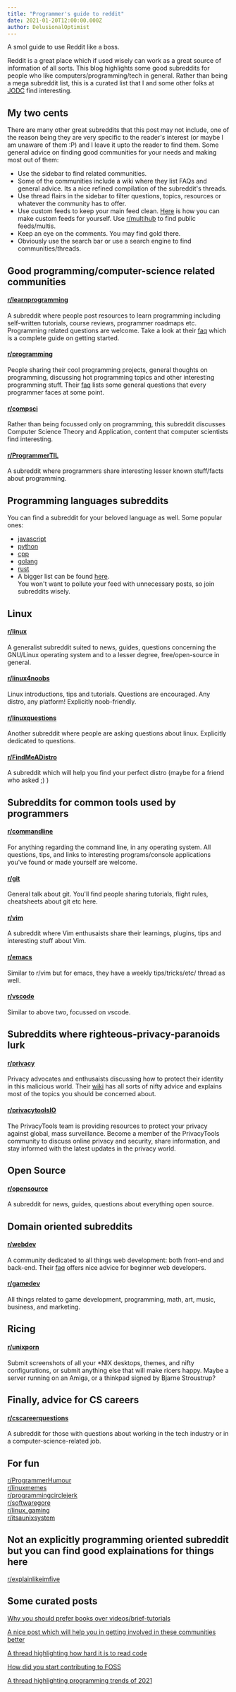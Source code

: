 ```yaml
---
title: "Programmer's guide to reddit"
date: 2021-01-20T12:00:00.000Z
author: DelusionalOptimist
---
```


A smol guide to use Reddit like a boss.

<!-- more -->

Reddit is a great place which if used wisely can work as a great source of
information of all sorts. This blog highlights some good subreddits for people
who like computers/programming/tech in general. Rather than being a mega
subreddit list, this is a curated list that I and some other folks at
[JODC](https://jiitodc.netlify.app/) find interesting.

## My two cents

There are many other great subreddits that this post may not include, one of the
reason being they are very specific to the reader's interest (or maybe I am
unaware of them :P) and I leave it upto the reader to find them. Some general
advice on finding good communities for your needs and making most out of them:

- Use the sidebar to find related communities.
- Some of the communities include a wiki where they list FAQs and general
  advice. Its a nice refined compilation of the subreddit's threads.
- Use thread flairs in the sidebar to filter questions, topics, resources or
  whatever the community has to offer.
- Use custom feeds to keep your main feed clean.
  [Here](https://thenextweb.com/basics/2019/07/19/reddit-custom-feeds-multis/)
  is how you can make custom feeds for yourself. Use
  [r/multihub](https://www.reddit.com/r/multihub/) to find public feeds/multis.
- Keep an eye on the comments. You may find gold there.
- Obviously use the search bar or use a search engine to find
  communities/threads.

## Good programming/computer-science related communities

#### [r/learnprogramming](https://www.reddit.com/r/learnprogramming/)

A subreddit where people post resources to learn programming including
self-written tutorials, course reviews, programmer roadmaps etc. Programming
related questions are welcome. Take a look at their
[faq](https://www.reddit.com/r/learnprogramming/wiki/faq) which is a complete
guide on getting started.

#### [r/programming](https://www.reddit.com/r/programming/)

People sharing their cool programming projects, general thoughts on programming,
discussing hot programming topics and other interesting programming stuff. Their
[faq](https://www.reddit.com/r/programming/wiki/faq) lists some general
questions that every programmer faces at some point.

#### [r/compsci](https://www.reddit.com/r/compsci)

Rather than being focussed only on programming, this subreddit discusses
Computer Science Theory and Application, content that computer scientists find
interesting.

#### [r/ProgrammerTIL](https://www.reddit.com/r/ProgrammerTIL/)

A subreddit where programmers share interesting lesser known stuff/facts about
programming.

## Programming languages subreddits

You can find a subreddit for your beloved language as well. Some popular ones:

- [javascript](https://www.reddit.com/r/javascript)
- [python](http://www.reddit.com/r/python)
- [cpp](http://www.reddit.com/r/cpp)
- [golang](http://www.reddit.com/r/golang)
- [rust](http://www.reddit.com/r/rust)
- A bigger list can be found
  [here](https://www.reddit.com/r/programming/wiki/faq#wiki_what_language_reddits_are_there.3F).
  <br/> You won't want to pollute your feed with unnecessary posts, so join
  subreddits wisely.
  <br/>

## Linux

#### [r/linux](https://www.reddit.com/r/linux/)

A generalist subreddit suited to news, guides, questions concerning the
GNU/Linux operating system and to a lesser degree, free/open-source in general.

#### [r/linux4noobs](https://www.reddit.com/r/linux4noobs/)

Linux introductions, tips and tutorials. Questions are encouraged. Any distro,
any platform! Explicitly noob-friendly.

#### [r/linuxquestions](https://www.reddit.com/r/linuxquestions/)

Another subreddit where people are asking questions about linux. Explicitly
dedicated to questions.

#### [r/FindMeADistro](https://www.reddit.com/r/FindMeADistro/)

A subreddit which will help you find your perfect distro (maybe for a friend who
asked ;) )

## Subreddits for common tools used by programmers

#### [r/commandline](https://www.reddit.com/r/commandline)

For anything regarding the command line, in any operating system. All questions,
tips, and links to interesting programs/console applications you've found or
made yourself are welcome.

#### [r/git](https://www.reddit.com/r/git)

General talk about git. You'll find people sharing tutorials, flight rules,
cheatsheets about git etc here.

#### [r/vim](https://www.reddit.com/r/vim)

A subreddit where Vim enthusaists share their learnings, plugins, tips and
interesting stuff about Vim.

#### [r/emacs](https://www.reddit.com/r/emacs)

Similar to r/vim but for emacs, they have a weekly tips/tricks/etc/ thread as
well.

#### [r/vscode](https://www.reddit.com/r/vscode)

Similar to above two, focussed on vscode.

## Subreddits where righteous-privacy-paranoids lurk

#### [r/privacy](https://www.reddit.com/r/privacy/)

Privacy advocates and enthusaists discussing how to protect their identity in
this malicious world. Their [wiki](https://www.reddit.com/r/privacy/wiki/index)
has all sorts of nifty advice and explains most of the topics you should be
concerned about.

#### [r/privacytoolsIO](https://www.reddit.com/r/privacytoolsIO/)

The PrivacyTools team is providing resources to protect your privacy against
global, mass surveillance. Become a member of the PrivacyTools community to
discuss online privacy and security, share information, and stay informed with
the latest updates in the privacy world.

## Open Source

#### [r/opensource](https://www.reddit.com/r/opensource/)

A subreddit for news, guides, questions about everything open source.

## Domain oriented subreddits

#### [r/webdev](https://www.reddit.com/r/webdev/)

A community dedicated to all things web development: both front-end and
back-end. Their [faq](https://www.reddit.com/r/webdev/wiki/faq) offers nice
advice for beginner web developers.

#### [r/gamedev](https://www.reddit.com/r/gamedev/)

All things related to game development, programming, math, art, music, business,
and marketing.

## Ricing

#### [r/unixporn](https://www.reddit.com/r/unixporn/)

Submit screenshots of all your \*NIX desktops, themes, and nifty configurations,
or submit anything else that will make ricers happy. Maybe a server running on
an Amiga, or a thinkpad signed by Bjarne Stroustrup?

## Finally, advice for CS careers

#### [r/cscareerquestions](https://www.reddit.com/r/cscareerquestions/)

A subreddit for those with questions about working in the tech industry or in a
computer-science-related job.

## For fun

[r/ProgrammerHumour](https://www.reddit.com/r/ProgrammerHumor/)<br/>
[r/linuxmemes](https://www.reddit.com/r/linuxmemes/)<br/>
[r/programmingcirclejerk](https://www.reddit.com/r/programmingcirclejerk/)<br/>
[r/softwaregore](https://www.reddit.com/r/softwaregore/)<br/>
[r/linux_gaming](https://www.reddit.com/r/linux_gaming/)<br/>
[r/itsaunixsystem](https://www.reddit.com/r/itsaunixsystem/)<br/>

## Not an explicitly programming oriented subreddit but you can find good explainations for things here

[r/explainlikeimfive](https://www.reddit.com/r/explainlikeimfive/)

## Some curated posts

[Why you should prefer books over
videos/brief-tutorials](https://www.reddit.com/r/learnprogramming/comments/ktfpfx/use_books_instead_of_brief_tutorials_to_learn/)

[A nice post which will help you in getting involved in these communities
better](https://www.reddit.com/r/compsci/comments/c15nbn/psa_this_is_not_rprogramming_quick_clarification/)

[A thread highlighting how hard it is to read
code](https://www.reddit.com/r/programming/comments/8f2lzu/theres_a_reason_that_programmers_always_want_to/)

[How did you start contributing to FOSS](https://www.reddit.com/r/linux/comments/judl00/how_did_you_start_contributing_to_foss/)

[A thread highlighting programming trends of
2021](https://www.reddit.com/r/cscareerquestions/comments/kzum7m/which_programming_books_are_still_must_reads_aka/)
